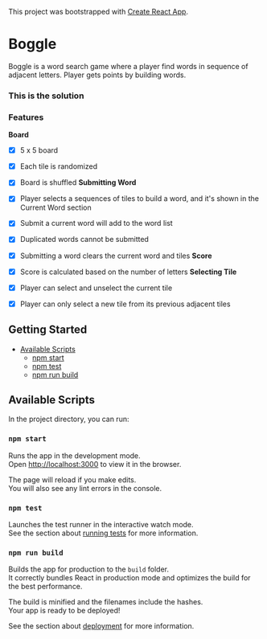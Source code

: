 This project was bootstrapped with [Create React App](https://github.com/facebookincubator/create-react-app).

# Boggle

Boggle is a word search game where a player find words in sequence of adjacent letters. Player gets points by building words.

### This is the solution

### Features
**Board**
- [x] 5 x 5 board
- [x] Each tile is randomized
- [x] Board is shuffled
**Submitting Word**
- [x] Player selects a sequences of tiles to build a word, and it's shown in the Current Word section
- [x] Submit a current word will add to the word list
- [x] Duplicated words cannot be submitted
- [x] Submitting a word clears the current word and tiles
**Score**
- [x] Score is calculated based on the number of letters
**Selecting Tile**
- [x] Player can select and unselect the current tile
- [x] Player can only select a new tile from its previous adjacent tiles



## Getting Started

- [Available Scripts](#available-scripts)
  - [npm start](#npm-start)
  - [npm test](#npm-test)
  - [npm run build](#npm-run-build)

## Available Scripts

In the project directory, you can run:

### `npm start`

Runs the app in the development mode.<br>
Open [http://localhost:3000](http://localhost:3000) to view it in the browser.

The page will reload if you make edits.<br>
You will also see any lint errors in the console.

### `npm test`

Launches the test runner in the interactive watch mode.<br>
See the section about [running tests](#running-tests) for more information.

### `npm run build`

Builds the app for production to the `build` folder.<br>
It correctly bundles React in production mode and optimizes the build for the best performance.

The build is minified and the filenames include the hashes.<br>
Your app is ready to be deployed!

See the section about [deployment](#deployment) for more information.
